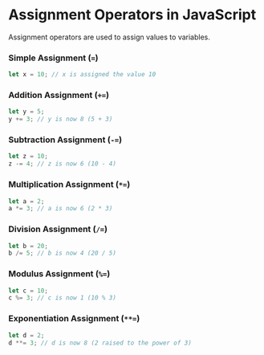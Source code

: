 # Assignment Operators in JavaScript

Assignment operators are used to assign values to variables.

### Simple Assignment (`=`)

```javascript
let x = 10; // x is assigned the value 10
```

### Addition Assignment (`+=`)

```javascript
let y = 5;
y += 3; // y is now 8 (5 + 3)
```

### Subtraction Assignment (`-=`)

```javascript
let z = 10;
z -= 4; // z is now 6 (10 - 4)
```

### Multiplication Assignment (`*=`)

```javascript
let a = 2;
a *= 3; // a is now 6 (2 * 3)
```

### Division Assignment (`/=`)

```javascript
let b = 20;
b /= 5; // b is now 4 (20 / 5)
```

### Modulus Assignment (`%=`)

```javascript
let c = 10;
c %= 3; // c is now 1 (10 % 3)
```

### Exponentiation Assignment (`**=`)

```javascript
let d = 2;
d **= 3; // d is now 8 (2 raised to the power of 3)
```
